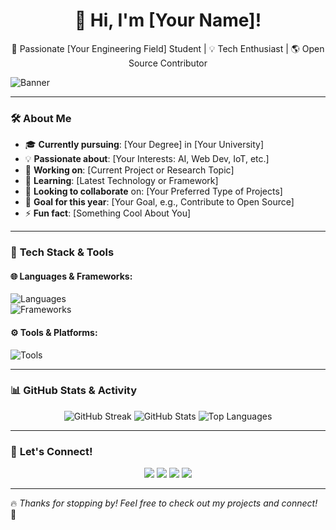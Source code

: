 <h1 align="center">👋 Hi, I'm [Your Name]!</h1>
<p align="center">
  🚀 Passionate [Your Engineering Field] Student | 💡 Tech Enthusiast | 🌎 Open Source Contributor
</p>

![Banner](https://your-banner-image-url.com) <!-- Optional banner image -->

---

### 🛠️ **About Me**  
- 🎓 **Currently pursuing**: [Your Degree] in [Your University]  
- 💡 **Passionate about**: [Your Interests: AI, Web Dev, IoT, etc.]  
- 🔭 **Working on**: [Current Project or Research Topic]  
- 🌱 **Learning**: [Latest Technology or Framework]  
- 👯 **Looking to collaborate** on: [Your Preferred Type of Projects]  
- 🎯 **Goal for this year**: [Your Goal, e.g., Contribute to Open Source]  
- ⚡ **Fun fact**: [Something Cool About You]  

---

### 🚀 **Tech Stack & Tools**  

#### 🌐 Languages & Frameworks:  
![Languages](https://skillicons.dev/icons?i=python,cpp,java,js,html,css,typescript)  
![Frameworks](https://skillicons.dev/icons?i=react,nodejs,express,tensorflow,flask,django)  

#### ⚙️ Tools & Platforms:  
![Tools](https://skillicons.dev/icons?i=git,github,docker,linux,vscode,arduino,figma)  

---

### 📊 **GitHub Stats & Activity**  

<p align="center">
  <img src="https://github-readme-streak-stats.herokuapp.com/?user=your-github-username&theme=tokyonight" alt="GitHub Streak" />
  <img src="https://github-readme-stats.vercel.app/api?username=your-github-username&show_icons=true&theme=tokyonight" alt="GitHub Stats" />
  <img src="https://github-readme-stats.vercel.app/api/top-langs/?username=your-github-username&layout=compact&theme=tokyonight" alt="Top Languages" />
</p>

---

### 🤝 **Let's Connect!**  
<p align="center">
  <a href="https://linkedin.com/in/your-profile"><img src="https://img.shields.io/badge/LinkedIn-%230077B5.svg?style=for-the-badge&logo=linkedin&logoColor=white"></a>
  <a href="https://twitter.com/your-profile"><img src="https://img.shields.io/badge/Twitter-%231DA1F2.svg?style=for-the-badge&logo=twitter&logoColor=white"></a>
  <a href="https://your-portfolio-link.com"><img src="https://img.shields.io/badge/Portfolio-%23000000.svg?style=for-the-badge&logo=firefox&logoColor=white"></a>
  <a href="mailto:your-email@example.com"><img src="https://img.shields.io/badge/Email-%23D14836.svg?style=for-the-badge&logo=gmail&logoColor=white"></a>
</p>

---

🔥 *Thanks for stopping by! Feel free to check out my projects and connect!* 🚀  
